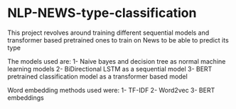 # NLP-NEWS-type-classification
This project revolves around training different sequential models and transformer based pretrained ones to train on News to be able to predict its type

The models used are:
1- Naive bayes and decision tree as normal machine learning models
2- BiDirectional LSTM as a sequential model
3- BERT pretrained classification model as a transformer based model

Word embedding methods used were: 
1- TF-IDF
2- Word2vec
3- BERT embeddings
